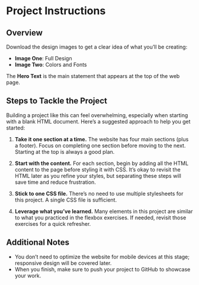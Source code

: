 
# Project Instructions

## Overview

Download the design images to get a clear idea of what you’ll be creating:
- **Image One**: Full Design
- **Image Two**: Colors and Fonts

The **Hero Text** is the main statement that appears at the top of the web page.

## Steps to Tackle the Project

Building a project like this can feel overwhelming, especially when starting with a blank HTML document. Here’s a suggested approach to help you get started:

1. **Take it one section at a time.**
   The website has four main sections (plus a footer). Focus on completing one section before moving to the next. Starting at the top is always a good plan.

2. **Start with the content.**
   For each section, begin by adding all the HTML content to the page before styling it with CSS. It’s okay to revisit the HTML later as you refine your styles, but separating these steps will save time and reduce frustration.

3. **Stick to one CSS file.**
   There’s no need to use multiple stylesheets for this project. A single CSS file is sufficient.

4. **Leverage what you’ve learned.**
   Many elements in this project are similar to what you practiced in the flexbox exercises. If needed, revisit those exercises for a quick refresher.

## Additional Notes

- You don’t need to optimize the website for mobile devices at this stage; responsive design will be covered later.
- When you finish, make sure to push your project to GitHub to showcase your work.
